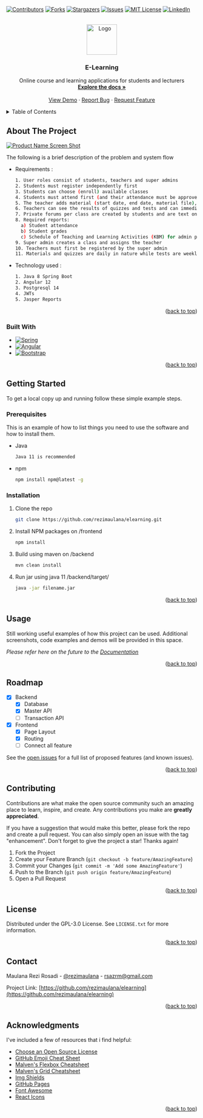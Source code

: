 <a name="readme-top"></a>

<!-- PROJECT SHIELDS -->
[![Contributors][contributors-shield]][contributors-url]
[![Forks][forks-shield]][forks-url]
[![Stargazers][stars-shield]][stars-url]
[![Issues][issues-shield]][issues-url]
[![MIT License][license-shield]][license-url]
[![LinkedIn][linkedin-shield]][linkedin-url]

<!-- PROJECT LOGO -->
<br />
<div align="center">
  <a href="https://github.com/rezimaulana/elearning">
    <img src="assets/images/logo.png" alt="Logo" width="80" height="80">
  </a>

<h3 align="center">E-Learning</h3>

  <p align="center">
    Online course and learning applications for students and lecturers
    <br />
    <a href="https://github.com/rezimaulana/elearning"><strong>Explore the docs »</strong></a>
    <br />
    <br />
    <a href="https://github.com/rezimaulana/elearning">View Demo</a>
    ·
    <a href="https://github.com/rezimaulana/elearning/issues">Report Bug</a>
    ·
    <a href="https://github.com/rezimaulana/elearning/issues">Request Feature</a>
  </p>
</div>



<!-- TABLE OF CONTENTS -->
<details>
  <summary>Table of Contents</summary>
  <ol>
    <li>
      <a href="#about-the-project">About The Project</a>
      <ul>
        <li><a href="#built-with">Built With</a></li>
      </ul>
    </li>
    <li>
      <a href="#getting-started">Getting Started</a>
      <ul>
        <li><a href="#prerequisites">Prerequisites</a></li>
        <li><a href="#installation">Installation</a></li>
      </ul>
    </li>
    <li><a href="#usage">Usage</a></li>
    <li><a href="#roadmap">Roadmap</a></li>
    <li><a href="#contributing">Contributing</a></li>
    <li><a href="#license">License</a></li>
    <li><a href="#contact">Contact</a></li>
    <li><a href="#acknowledgments">Acknowledgments</a></li>
  </ol>
</details>



<!-- ABOUT THE PROJECT -->
## About The Project

[![Product Name Screen Shot][product-screenshot]](https://example.com)

The following is a brief description of the problem and system flow
* Requirements :
  ```sh
  1. User roles consist of students, teachers and super admins
  2. Students must register independently first
  3. Students can choose (enroll) available classes
  4. Students must attend first (and their attendance must be approved by the teacher) to be able to (download material or download and do quizzes / tests)
  5. The teacher adds material (start date, end date, material file), quiz (start date, end date, quiz file) and test (start date, end date, quiz file)
  6. Teachers can see the results of quizzes and tests and can immediately give their grades
  7. Private forums per class are created by students and are text only. And only the teacher and students can see and reply to each other in the forum.
  8. Required reports:
    a) Student attendance
    b) Student grades
    c) Schedule of Teaching and Learning Activities (KBM) for admin per teacher
  9. Super admin creates a class and assigns the teacher
  10. Teachers must first be registered by the super admin
  11. Materials and quizzes are daily in nature while tests are weekly
  ```
* Technology used :
  ```sh
  1. Java 8 Spring Boot
  2. Angular 12
  3. Postgresql 14
  4. JWTs
  5. Jasper Reports
  ```

<p align="right">(<a href="#readme-top">back to top</a>)</p>



### Built With

* [![Spring][Spring.io]][Spring-url]
* [![Angular][Angular.io]][Angular-url]
* [![Bootstrap][Bootstrap.com]][Bootstrap-url]

<p align="right">(<a href="#readme-top">back to top</a>)</p>



<!-- GETTING STARTED -->
## Getting Started

To get a local copy up and running follow these simple example steps.

### Prerequisites

This is an example of how to list things you need to use the software and how to install them.
* Java
  ```sh
  Java 11 is recommended
  ```
* npm
  ```sh
  npm install npm@latest -g
  ```

### Installation

1. Clone the repo
   ```sh
   git clone https://github.com/rezimaulana/elearning.git
   ```
2. Install NPM packages on /frontend
   ```sh
   npm install
   ```
3. Build using maven on /backend
   ```sh
   mvn clean install
   ```
4. Run jar using java 11 /backend/target/
   ```sh
   java -jar filename.jar
   ```

<p align="right">(<a href="#readme-top">back to top</a>)</p>



<!-- USAGE EXAMPLES -->
## Usage

Still working useful examples of how this project can be used. Additional screenshots, code examples and demos will be provided in this space. 

_Please refer here on the future to the [Documentation](https://example.com)_

<p align="right">(<a href="#readme-top">back to top</a>)</p>



<!-- ROADMAP -->
## Roadmap

- [x] Backend
    - [x] Database
    - [x] Master API
    - [ ] Transaction API
- [x] Frontend
    - [x] Page Layout
    - [x] Routing
    - [ ] Connect all feature

See the [open issues](https://github.com/rezimaulana/elearning/issues) for a full list of proposed features (and known issues).

<p align="right">(<a href="#readme-top">back to top</a>)</p>



<!-- CONTRIBUTING -->
## Contributing

Contributions are what make the open source community such an amazing place to learn, inspire, and create. Any contributions you make are **greatly appreciated**.

If you have a suggestion that would make this better, please fork the repo and create a pull request. You can also simply open an issue with the tag "enhancement".
Don't forget to give the project a star! Thanks again!

1. Fork the Project
2. Create your Feature Branch (`git checkout -b feature/AmazingFeature`)
3. Commit your Changes (`git commit -m 'Add some AmazingFeature'`)
4. Push to the Branch (`git push origin feature/AmazingFeature`)
5. Open a Pull Request

<p align="right">(<a href="#readme-top">back to top</a>)</p>



<!-- LICENSE -->
## License

Distributed under the GPL-3.0 License. See `LICENSE.txt` for more information.

<p align="right">(<a href="#readme-top">back to top</a>)</p>



<!-- CONTACT -->
## Contact

Maulana Rezi Rosadi - [@rezimaulana](https://twitter.com/rezimaulana) - rsazrm@gmail.com

Project Link: [https://github.com/rezimaulana/elearning](https://github.com/rezimaulana/elearning)

<p align="right">(<a href="#readme-top">back to top</a>)</p>



<!-- ACKNOWLEDGMENTS -->
## Acknowledgments


I've included a few of resources that i find helpful:

* [Choose an Open Source License](https://choosealicense.com)
* [GitHub Emoji Cheat Sheet](https://www.webpagefx.com/tools/emoji-cheat-sheet)
* [Malven's Flexbox Cheatsheet](https://flexbox.malven.co/)
* [Malven's Grid Cheatsheet](https://grid.malven.co/)
* [Img Shields](https://shields.io)
* [GitHub Pages](https://pages.github.com)
* [Font Awesome](https://fontawesome.com)
* [React Icons](https://react-icons.github.io/react-icons/search)

<p align="right">(<a href="#readme-top">back to top</a>)</p>



<!-- MARKDOWN LINKS & IMAGES -->
[contributors-shield]: https://img.shields.io/github/contributors/rezimaulana/elearning.svg?style=for-the-badge
[contributors-url]: https://github.com/rezimaulana/elearning/graphs/contributors
[forks-shield]: https://img.shields.io/github/forks/rezimaulana/elearning.svg?style=for-the-badge
[forks-url]: https://github.com/rezimaulana/elearning/network/members
[stars-shield]: https://img.shields.io/github/stars/rezimaulana/elearning.svg?style=for-the-badge
[stars-url]: https://github.com/rezimaulana/elearning/stargazers
[issues-shield]: https://img.shields.io/github/issues/rezimaulana/elearning.svg?style=for-the-badge
[issues-url]: https://github.com/rezimaulana/elearning/issues
[license-shield]: https://img.shields.io/github/license/rezimaulana/elearning.svg?style=for-the-badge
[license-url]: https://github.com/rezimaulana/elearning/blob/main/LICENSE.txt
[linkedin-shield]: https://img.shields.io/badge/-LinkedIn-black.svg?style=for-the-badge&logo=linkedin&colorB=555
[linkedin-url]: https://linkedin.com/in/rezimaulana
[product-screenshot]: assets/images/screenshot.png
[Next.js]: https://img.shields.io/badge/next.js-000000?style=for-the-badge&logo=nextdotjs&logoColor=white
[Next-url]: https://nextjs.org/
[React.js]: https://img.shields.io/badge/React-20232A?style=for-the-badge&logo=react&logoColor=61DAFB
[React-url]: https://reactjs.org/
[Vue.js]: https://img.shields.io/badge/Vue.js-35495E?style=for-the-badge&logo=vuedotjs&logoColor=4FC08D
[Vue-url]: https://vuejs.org/
[Angular.io]: https://img.shields.io/badge/Angular-DD0031?style=for-the-badge&logo=angular&logoColor=white
[Angular-url]: https://angular.io/
[Svelte.dev]: https://img.shields.io/badge/Svelte-4A4A55?style=for-the-badge&logo=svelte&logoColor=FF3E00
[Svelte-url]: https://svelte.dev/
[Laravel.com]: https://img.shields.io/badge/Laravel-FF2D20?style=for-the-badge&logo=laravel&logoColor=white
[Laravel-url]: https://laravel.com
[Bootstrap.com]: https://img.shields.io/badge/Bootstrap-563D7C?style=for-the-badge&logo=bootstrap&logoColor=white
[Bootstrap-url]: https://getbootstrap.com
[JQuery.com]: https://img.shields.io/badge/jQuery-0769AD?style=for-the-badge&logo=jquery&logoColor=white
[JQuery-url]: https://jquery.com 
[Spring.io]: https://img.shields.io/badge/Spring-6DB33F?style=for-the-badge&logo=spring&logoColor=white
[Spring-url]: https://spring.io/
